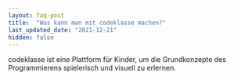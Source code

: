 ```yaml
---
layout: faq-post
title:  "Was kann man mit codeklasse machen?"
last_updated_date: "2021-12-21"
hidden: false
---
```


codeklasse ist eine Plattform für Kinder, um die Grundkonzepte des Programmierens spielerisch und visuell zu erlernen.
<!-- Mehr Information auf https://codeklasse.de/blog/projektvorstellung/ -->
